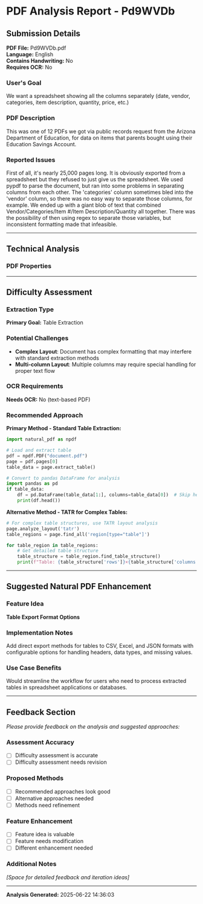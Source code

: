 # PDF Analysis Report - Pd9WVDb

## Submission Details

**PDF File:** Pd9WVDb.pdf  
**Language:** English  
**Contains Handwriting:** No  
**Requires OCR:** No

### User's Goal
We want a spreadsheet showing all the columns separately (date, vendor, categories, item description, quantity, price, etc.)

### PDF Description  
This was one of 12 PDFs we got via public records request from the Arizona Department of Education, for data on items that parents bought using their Education Savings Account. 

### Reported Issues
First of all, it's nearly 25,000 pages long. It is obviously exported from a spreadsheet but they refused to just give us the spreadsheet. We used pypdf to parse the document, but ran into some problems in separating columns from each other. The 'categories' column sometimes bled into the 'vendor' column, so there was no easy way to separate those columns, for example. We ended up with a giant blob of text that combined Vendor/Categories/Item #/Item Description/Quantity all together. There was the possibility of then using regex to separate those variables, but inconsistent formatting made that infeasible. 

---

## Technical Analysis

### PDF Properties
---

## Difficulty Assessment

### Extraction Type
**Primary Goal:** Table Extraction

### Potential Challenges
- **Complex Layout**: Document has complex formatting that may interfere with standard extraction methods
- **Multi-column Layout**: Multiple columns may require special handling for proper text flow

### OCR Requirements  
**Needs OCR:** No (text-based PDF)

### Recommended Approach
**Primary Method - Standard Table Extraction:**
```python
import natural_pdf as npdf

# Load and extract table
pdf = npdf.PDF("document.pdf")
page = pdf.pages[0]
table_data = page.extract_table()

# Convert to pandas DataFrame for analysis
import pandas as pd
if table_data:
    df = pd.DataFrame(table_data[1:], columns=table_data[0])  # Skip header row
    print(df.head())
```

**Alternative Method - TATR for Complex Tables:**
```python
# For complex table structures, use TATR layout analysis
page.analyze_layout('tatr')
table_regions = page.find_all('region[type="table"]')

for table_region in table_regions:
    # Get detailed table structure
    table_structure = table_region.find_table_structure()
    print(f"Table: {table_structure['rows']}×{table_structure['columns']}")
```
---

## Suggested Natural PDF Enhancement

### Feature Idea
**Table Export Format Options**

### Implementation Notes
Add direct export methods for tables to CSV, Excel, and JSON formats with configurable options for handling headers, data types, and missing values.

### Use Case Benefits
Would streamline the workflow for users who need to process extracted tables in spreadsheet applications or databases.

---

## Feedback Section

*Please provide feedback on the analysis and suggested approaches:*

### Assessment Accuracy
- [ ] Difficulty assessment is accurate
- [ ] Difficulty assessment needs revision

### Proposed Methods
- [ ] Recommended approaches look good
- [ ] Alternative approaches needed
- [ ] Methods need refinement

### Feature Enhancement
- [ ] Feature idea is valuable
- [ ] Feature needs modification  
- [ ] Different enhancement needed

### Additional Notes
*[Space for detailed feedback and iteration ideas]*

---

**Analysis Generated:** 2025-06-22 14:36:03
